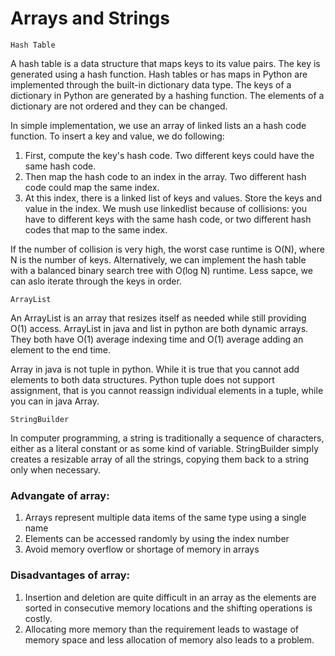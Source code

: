 # Arrays and Strings

```Hash Table```

A hash table is a data structure that maps keys to its value pairs. The key is generated using a hash function.
Hash tables or has maps in Python are implemented through the built-in dictionary data type. The keys of a dictionary in Python are generated by a hashing function. The elements of a dictionary are not ordered and they can be changed. 

In simple implementation, we use an array of linked lists an a hash code function. To insert a key and value, we do following:
1. First, compute the key's hash code. Two different keys could have the same hash code.
2. Then map the hash code to an index in the array. Two different hash code could map the same index.
3. At this index, there is a linked list of keys and values. Store the keys and value in the index. We mush use linkedlist because of collisions: you have to different keys with the same hash code, or two different hash codes that map to the same index.

If the number of collision is very high, the worst case runtime is O(N), where N is the number of keys.
Alternatively, we can implement the hash table with a balanced binary search tree with O(log N) runtime. Less sapce, we can aslo iterate through the keys in order.

```ArrayList```

An ArrayList is an array that resizes itself as needed while still providing O(1) access.
ArrayList in java and list in python are both dynamic arrays. They both have O(1) average indexing time and O(1) average adding an element to the end time.

Array in java is not tuple in python. While it is true that you cannot add elements to both data structures. Python tuple does not support assignment, that is you cannot reassign individual elements in a tuple, while you can in java Array.

```StringBuilder```

In computer programming, a string is traditionally a sequence of characters, either as a literal constant or as some kind of variable.
StringBuilder simply creates a resizable array of all the strings, copying them back to a string only when necessary.

### Advangate of array:

1. Arrays represent multiple data items of the same type using a single name
2. Elements can be accessed randomly by using the index number
3. Avoid memory overflow or shortage of memory in arrays

### Disadvantages of array:

1. Insertion and deletion are quite difficult in an array as the elements are sorted in consecutive memory locations and the shifting operations is costly.
2. Allocating more memory than the requirement leads to wastage of memory space and less allocation of memory also leads to a problem.
